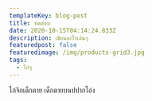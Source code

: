 ```yaml
---
templateKey: blog-post
title: ทดสอบ
date: 2020-10-15T04:14:24.833Z
description: เขียนอะไรเล่นๆ
featuredpost: false
featuredimage: /img/products-grid3.jpg
tags:
  - ไก่ๆ
---
```

ไก่จิกเด็กตาย เด็กตายบนปปากโอ่ง